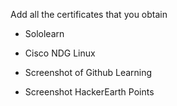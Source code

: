 Add all the certificates that you obtain
* Sololearn

* Cisco NDG Linux
* Screenshot of Github Learning
* Screenshot HackerEarth Points
